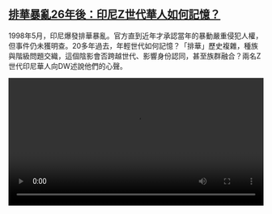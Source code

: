 <!--1716200224000-->
[排華暴亂26年後：印尼Z世代華人如何記憶？](https://www.dw.com/zh/%E6%8E%92%E8%8F%AF%E6%9A%B4%E4%BA%8226%E5%B9%B4%E5%BE%8C%EF%BC%9A%E5%8D%B0%E5%B0%BCZ%E4%B8%96%E4%BB%A3%E8%8F%AF%E4%BA%BA%E5%A6%82%E4%BD%95%E8%A8%98%E6%86%B6%EF%BC%9F/a-69095624)
------

<p>1998年5月，印尼爆發排華暴亂。官方直到近年才承認當年的暴動嚴重侵犯人權，但事件仍未獲明查。20多年過去，年輕世代如何記憶？「排華」歷史複雜，種族與階級問題交織，這個陰影會否跨越世代、影響身份認同，甚至族群融合？兩名Z世代印尼華人向DW述說他們的心聲。</small></p><video src="https://tvdownloaddw-a.akamaihd.net/Events/mp4/vdt_zh/2024/dwvgchi240516_chindo-story_final-final_01icw_AVC_1280x720.mp4" controls style="width:100%"></video>
